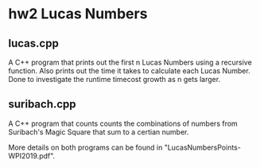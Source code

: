 # hw2 Lucas Numbers

## lucas.cpp

A C++ program that prints out the first n Lucas Numbers using a recursive function. Also prints out the time it takes to calculate each Lucas Number. Done to investigate the
runtime timecost growth as n gets larger.

## suribach.cpp

A C++ program that counts counts the combinations of numbers from Suribach's Magic Square that sum to a certian number.

More details on both programs can be found in "LucasNumbersPoints-WPI2019.pdf".

